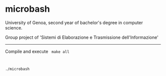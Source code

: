 # microbash

University of Genoa, second year of bachelor's degree in computer science.

Group project of 'Sistemi di Elaborazione e Trasmissione dell'Informazione'

---
Compile and execute
<code>
  make all
  
  ./microbash
</code>

